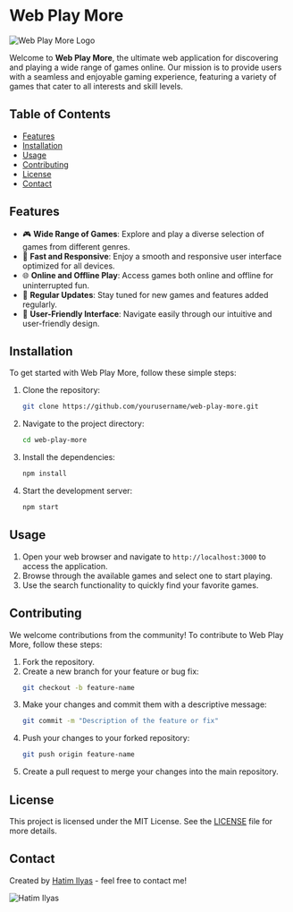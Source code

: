 # Web Play More

![Web Play More Logo](path/to/your/logo.png)

Welcome to **Web Play More**, the ultimate web application for discovering and playing a wide range of games online. Our mission is to provide users with a seamless and enjoyable gaming experience, featuring a variety of games that cater to all interests and skill levels.

## Table of Contents

- [Features](#features)
- [Installation](#installation)
- [Usage](#usage)
- [Contributing](#contributing)
- [License](#license)
- [Contact](#contact)

## Features

- 🎮 **Wide Range of Games**: Explore and play a diverse selection of games from different genres.
- 🚀 **Fast and Responsive**: Enjoy a smooth and responsive user interface optimized for all devices.
- 🌐 **Online and Offline Play**: Access games both online and offline for uninterrupted fun.
- 🔄 **Regular Updates**: Stay tuned for new games and features added regularly.
- 🎯 **User-Friendly Interface**: Navigate easily through our intuitive and user-friendly design.

## Installation

To get started with Web Play More, follow these simple steps:

1. Clone the repository:
    ```bash
    git clone https://github.com/yourusername/web-play-more.git
    ```

2. Navigate to the project directory:
    ```bash
    cd web-play-more
    ```

3. Install the dependencies:
    ```bash
    npm install
    ```

4. Start the development server:
    ```bash
    npm start
    ```

## Usage

1. Open your web browser and navigate to `http://localhost:3000` to access the application.
2. Browse through the available games and select one to start playing.
3. Use the search functionality to quickly find your favorite games.

## Contributing

We welcome contributions from the community! To contribute to Web Play More, follow these steps:

1. Fork the repository.
2. Create a new branch for your feature or bug fix:
    ```bash
    git checkout -b feature-name
    ```
3. Make your changes and commit them with a descriptive message:
    ```bash
    git commit -m "Description of the feature or fix"
    ```
4. Push your changes to your forked repository:
    ```bash
    git push origin feature-name
    ```
5. Create a pull request to merge your changes into the main repository.

## License

This project is licensed under the MIT License. See the [LICENSE](LICENSE) file for more details.

## Contact

Created by [Hatim Ilyas](https://github.com/yourusername) - feel free to contact me!

![Hatim Ilyas](path/to/your/profile/icon.png)
